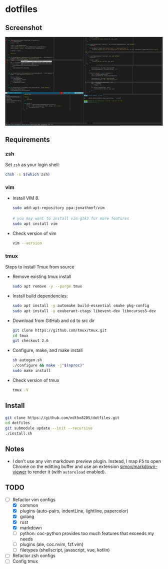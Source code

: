 # dotfiles

## Screenshot

![screenshot](screenshot.png)

## Requirements

### zsh

Set `zsh` as your login shell:

```sh
chsh -s $(which zsh)
```

### vim

- Install VIM 8.

  ```sh
  sudo add-apt-repository ppa:jonathonf/vim

  # you may want to install vim-gtk3 for more features
  sudo apt install vim
  ```

- Check version of vim

  ```sh
  vim --version
  ```

### tmux

Steps to install Tmux from source

- Remove existing tmux install

  ```sh
  sudo apt remove -y --purge tmux
  ```

- Install build dependencies:

  ```sh
  sudo apt install -y automake build-essential cmake pkg-config
  sudo apt install -y exuberant-ctags libevent-dev libncurses5-dev
  ```

- Download from GitHub and cd to src dir

  ```sh
  git clone https://github.com/tmux/tmux.git
  cd tmux
  git checkout 2.6
  ```

- Configure, make, and make install

  ```sh
  sh autogen.sh
  ./configure && make -j"$(nproc)"
  sudo make install
  ```

- Check version of tmux

  ```sh
  tmux -V
  ```

## Install

```sh
git clone https://github.com/ndtho8205/dotfiles.git
cd dotfiles
git submodule update --init --recursive
./install.sh
```

## Notes

- I don't use any vim markdown preview plugin. Instead, I map <kbd>F5</kbd> to
  open Chrome on the editting buffer and use an extension
  [simov/markdown-viewer](https://github.com/simov/markdown-viewer) to render it
  (with `autoreload` enabled).

## TODO

- [ ] Refactor vim configs
  - [x] common
  - [x] plugins (auto-pairs, indentLine, lightline, papercolor)
  - [x] golang
  - [x] rust
  - [x] markdown
  - [ ] python: coc-python provides too much features that exceeds my needs
  - [ ] plugins (ale, coc.nvim, fzf.vim)
  - [ ] filetypes (shellscript, javascript, vue, kotlin)
- [ ] Refactor zsh configs
- [ ] Config tmux
